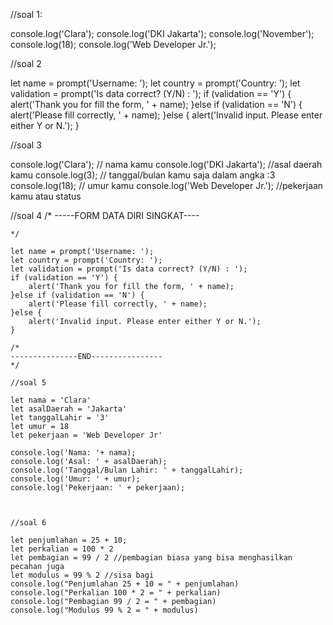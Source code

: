 //soal 1:

console.log('Clara');
console.log('DKI Jakarta');
console.log('November');
console.log(18);
console.log('Web Developer Jr.');


//soal 2

let name = prompt('Username: ');
let country = prompt('Country: ');
let validation = prompt('Is data correct? (Y/N) : ');
if (validation == 'Y') {
    alert('Thank you for fill the form, ' + name);
}else if (validation == 'N') {
    alert('Please fill correctly, ' + name);
}else {
    alert('Invalid input. Please enter either Y or N.');
}


//soal 3

console.log('Clara'); // nama kamu
console.log('DKI Jakarta'); //asal daerah kamu
console.log(3); // tanggal/bulan kamu saja dalam angka :3
console.log(18); // umur kamu
console.log('Web Developer Jr.'); //pekerjaan kamu atau status


//soal 4
/*
-----FORM DATA DIRI SINGKAT----

~~~~~~~Mohon untuk diisi~~~~~~~~~
*/

let name = prompt('Username: ');
let country = prompt('Country: ');
let validation = prompt('Is data correct? (Y/N) : ');
if (validation == 'Y') {
    alert('Thank you for fill the form, ' + name);
}else if (validation == 'N') {
    alert('Please fill correctly, ' + name);
}else {
    alert('Invalid input. Please enter either Y or N.');
}

/*
---------------END----------------
*/

//soal 5

let nama = 'Clara' 
let asalDaerah = 'Jakarta' 
let tanggalLahir = '3' 
let umur = 18 
let pekerjaan = 'Web Developer Jr' 

console.log('Nama: '+ nama);
console.log('Asal: ' + asalDaerah);
console.log('Tanggal/Bulan Lahir: ' + tanggalLahir);
console.log('Umur: ' + umur);
console.log('Pekerjaan: ' + pekerjaan);



//soal 6

let penjumlahan = 25 + 10;
let perkalian = 100 * 2
let pembagian = 99 / 2 //pembagian biasa yang bisa menghasilkan pecahan juga
let modulus = 99 % 2 //sisa bagi
console.log("Penjumlahan 25 + 10 = " + penjumlahan)
console.log("Perkalian 100 * 2 = " + perkalian)
console.log("Pembagian 99 / 2 = " + pembagian)
console.log("Modulus 99 % 2 = " + modulus)

